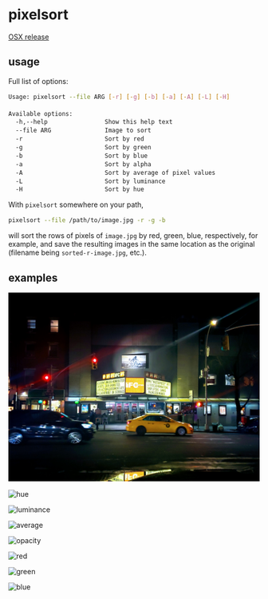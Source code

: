 # pixelsort
[OSX release](https://github.com/quasi-coherent/pixelsort/releases)

## usage
Full list of options:

``` bash
Usage: pixelsort --file ARG [-r] [-g] [-b] [-a] [-A] [-L] [-H]

Available options:
  -h,--help                Show this help text
  --file ARG               Image to sort
  -r                       Sort by red
  -g                       Sort by green
  -b                       Sort by blue
  -a                       Sort by alpha
  -A                       Sort by average of pixel values
  -L                       Sort by luminance
  -H                       Sort by hue
```

With `pixelsort` somewhere on your path,

``` bash
pixelsort --file /path/to/image.jpg -r -g -b
```

will sort the rows of pixels of `image.jpg` by red, green, blue, respectively, for example, and save the resulting images in the same location as the original (filename being `sorted-r-image.jpg`, etc.).

## examples
![original](repo_assets/orig.jpg)

![hue](repo_assets/sorted-H.jpg)

![luminance](repo_assets/sorted-L.jpg)

![average](repo_assets/sorted-avg.jpg)

![opacity](repo_assets/sorted-a.jpg)

![red](repo_assets/sorted-r.jpg)

![green](repo_assets/sorted-g.jpg)

![blue](repo_assets/sorted-b.jpg)
